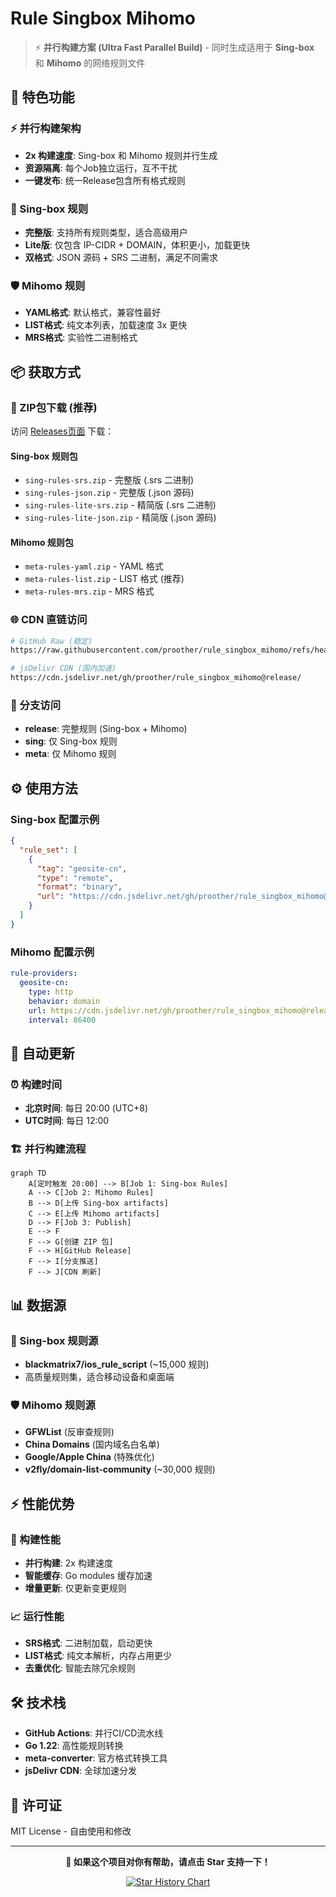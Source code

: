 # Rule Singbox Mihomo

> ⚡ **并行构建方案 (Ultra Fast Parallel Build)** - 同时生成适用于 **Sing-box** 和 **Mihomo** 的网络规则文件

## 🚀 特色功能

### ⚡ 并行构建架构
- **2x 构建速度**: Sing-box 和 Mihomo 规则并行生成
- **资源隔离**: 每个Job独立运行，互不干扰
- **一键发布**: 统一Release包含所有格式规则

### 🎯 Sing-box 规则
- **完整版**: 支持所有规则类型，适合高级用户
- **Lite版**: 仅包含 IP-CIDR + DOMAIN，体积更小，加载更快
- **双格式**: JSON 源码 + SRS 二进制，满足不同需求

### 🛡️ Mihomo 规则
- **YAML格式**: 默认格式，兼容性最好
- **LIST格式**: 纯文本列表，加载速度 3x 更快  
- **MRS格式**: 实验性二进制格式

## 📦 获取方式

### 🎯 ZIP包下载 (推荐)
访问 [Releases页面](../../releases/latest) 下载：

#### Sing-box 规则包
- `sing-rules-srs.zip` - 完整版 (.srs 二进制)
- `sing-rules-json.zip` - 完整版 (.json 源码)  
- `sing-rules-lite-srs.zip` - 精简版 (.srs 二进制)
- `sing-rules-lite-json.zip` - 精简版 (.json 源码)

#### Mihomo 规则包  
- `meta-rules-yaml.zip` - YAML 格式
- `meta-rules-list.zip` - LIST 格式 (推荐)
- `meta-rules-mrs.zip` - MRS 格式

### 🌐 CDN 直链访问
```bash
# GitHub Raw (稳定)
https://raw.githubusercontent.com/proother/rule_singbox_mihomo/refs/heads/release/

# jsDelivr CDN (国内加速)  
https://cdn.jsdelivr.net/gh/proother/rule_singbox_mihomo@release/
```

### 🌳 分支访问
- **release**: 完整规则 (Sing-box + Mihomo)
- **sing**: 仅 Sing-box 规则
- **meta**: 仅 Mihomo 规则

## ⚙️ 使用方法

### Sing-box 配置示例
```json
{
  "rule_set": [
    {
      "tag": "geosite-cn",
      "type": "remote",
      "format": "binary",
      "url": "https://cdn.jsdelivr.net/gh/proother/rule_singbox_mihomo@release/sing-rule/cn.srs"
    }
  ]
}
```

### Mihomo 配置示例
```yaml
rule-providers:
  geosite-cn:
    type: http
    behavior: domain
    url: https://cdn.jsdelivr.net/gh/proother/rule_singbox_mihomo@release/meta-rule/cn.yaml
    interval: 86400
```

## 🔄 自动更新

### ⏰ 构建时间
- **北京时间**: 每日 20:00 (UTC+8)
- **UTC时间**: 每日 12:00

### 🏗️ 并行构建流程
```mermaid
graph TD
    A[定时触发 20:00] --> B[Job 1: Sing-box Rules]
    A --> C[Job 2: Mihomo Rules]
    B --> D[上传 Sing-box artifacts]
    C --> E[上传 Mihomo artifacts] 
    D --> F[Job 3: Publish]
    E --> F
    F --> G[创建 ZIP 包]
    F --> H[GitHub Release]
    F --> I[分支推送]
    F --> J[CDN 刷新]
```

## 📊 数据源

### 🎯 Sing-box 规则源
- **blackmatrix7/ios_rule_script** (~15,000 规则)
- 高质量规则集，适合移动设备和桌面端

### 🛡️ Mihomo 规则源  
- **GFWList** (反审查规则)
- **China Domains** (国内域名白名单)
- **Google/Apple China** (特殊优化)
- **v2fly/domain-list-community** (~30,000 规则)

## ⚡ 性能优势

### 🚀 构建性能
- **并行构建**: 2x 构建速度
- **智能缓存**: Go modules 缓存加速
- **增量更新**: 仅更新变更规则

### 📈 运行性能
- **SRS格式**: 二进制加载，启动更快
- **LIST格式**: 纯文本解析，内存占用更少
- **去重优化**: 智能去除冗余规则

## 🛠️ 技术栈

- **GitHub Actions**: 并行CI/CD流水线
- **Go 1.22**: 高性能规则转换
- **meta-converter**: 官方格式转换工具
- **jsDelivr CDN**: 全球加速分发

## 📄 许可证

MIT License - 自由使用和修改

---

<div align="center">

**🌟 如果这个项目对你有帮助，请点击 Star 支持一下！**

[![Star History Chart](https://api.star-history.com/svg?repos=proother/rule_singbox_mihomo&type=Date)](https://star-history.com/#proother/rule_singbox_mihomo&Date)

</div>


